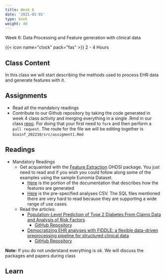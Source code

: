 ```yaml
---
title: Week 6
date: '2021-01-01'
type: book
weight: 40
---
```


Week 6: Data Processing and Feature generation with clinical data

<!--more-->

{{< icon name="clock" pack="fas" >}} 2 - 4 Hours

## Class Content

In this class we will start describing the methods used to process EHR data and generate features with it.

## Assignments

- Read all the mandatory readings
- Contribute to our Github repository by taking the code generated in week 4 class activity and merging everything in a single .Rmd in our class [repo](https://github.com/jdposada/bioinf_202210). For doing that your first need to `fork` and then perform a `pull request`. The route for the file we will be editing together is `bioinf_202210/src/assigment1.Rmd`


## Readings

- Mandatory Readings
    - Get acquainted with the [Feature Extraction](https://ohdsi.github.io/FeatureExtraction/articles/UsingFeatureExtraction.html) OHDSI package. You just need to read and if you wish you could follow along some of the examples using the sample Eunomia Dataset. 
        - [Here](https://ohdsi.github.io/FeatureExtraction/reference/createCovariateSettings.html) is the portion of the documentation that describes how the features are generated
        - [Here](https://github.com/OHDSI/FeatureExtraction/blob/main/inst/csv/PrespecAnalyses.csv) is the pre-specified analyses CSV. The SQL files mentioned there are very hard to read because they are supporting a wide range of use cases. 
    - Read the articles:
        - [Population-Level Prediction of Type 2 Diabetes From Claims Data and Analysis of Risk Factors](https://people.csail.mit.edu/dsontag/papers/RazavianEtAl_BigData15.pdf)
            - [GitHub Repository](https://github.com/clinicalml/omop-learn)
        - [Democratizing EHR analyses with FIDDLE: a flexible data-driven preprocessing pipeline for structured clinical data](https://academic.oup.com/jamia/article/27/12/1921/5920826?login=false)
            - [GitHub Repository](https://github.com/MLD3/FIDDLE)

**Note:** If you do not understand everything is ok. We will discuss the packages and papers during class


## Learn



